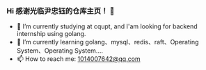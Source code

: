 ### Hi 感谢光临尹忠钰的仓库主页！ 👋

- 🔭 I’m currently studying at cqupt, and I'am looking for backend internship using golang.
- 🌱 I’m currently learning golang、mysql、redis、raft、Operating System、Operating System....
- 📫 How to reach me: 1014007642@qq.com
  <!--
  **yinzhongyu/yinzhongyu** is a ✨ _special_ ✨ repository because its `README.md` (this file) appears on your GitHub profile.

  下面是我的一些博文分享，希望能激励自己坚持的同时👏，大家一起进步😃

   [我的个人主页](https://blog.csdn.net/doreen211?type=blog)

区块链相关：

- [区块链技术专栏](https://blog.csdn.net/doreen211/category_12214321.html?spm=1001.2014.3001.5482)

- [Fabric学习(一)----简介与安装使用](https://blog.csdn.net/doreen211/article/details/129148132)
- [Fabric学习(二)----网络结构和交易流程](https://blog.csdn.net/doreen211/article/details/129148258)
- [Fabric学习(三）----搭建一个生产网络](https://blog.csdn.net/doreen211/article/details/129148360)
- [Fabric学习(四)----编写简单的GO链码](https://blog.csdn.net/doreen211/article/details/129148415)

Golang：

- [GO语言专栏](https://blog.csdn.net/doreen211/category_11846802.html)
- [GO并发编程快速上手](https://blog.csdn.net/doreen211/article/details/125066246)
- [GO语言函数参数是值传递吗?](https://blog.csdn.net/doreen211/article/details/125220839)
- [GO定时器原理及使用](https://blog.csdn.net/doreen211/article/details/125379493)

操作系统：

- [操作系统导论学习系列](https://blog.csdn.net/doreen211/article/details/125390811)

计算机网络：

- [在浏览器中输入网址后会发生什么？](https://blog.csdn.net/doreen211/article/details/127603761)
- [HTTP常见问题及解答](https://blog.csdn.net/doreen211/article/details/127658173)
